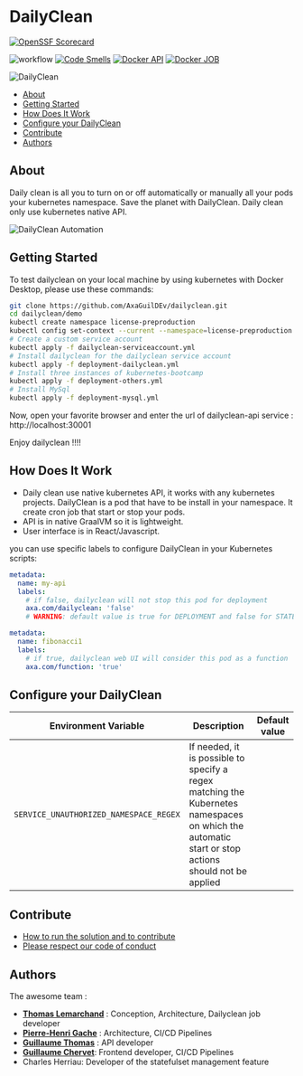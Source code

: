 # DailyClean
[![OpenSSF Scorecard](https://api.scorecard.dev/projects/github.com/sebi-onboarding-demo/dailyclean/badge)](https://scorecard.dev/viewer/?uri=github.com/sebi-onboarding-demo/dailyclean)

![workflow](https://github.com/AxaGuilDEv/dailyclean/actions/workflows/dailyclean-docker-images.yml/badge.svg) [![Code Smells](https://sonarcloud.io/api/project_badges/measure?project=AxaGuilDEv_dailyclean&metric=code_smells)](https://sonarcloud.io/summary/new_code?id=AxaGuilDEv_dailyclean) [![Docker API](https://img.shields.io/docker/pulls/axaguildev/dailyclean-api.svg)](https://hub.docker.com/r/axaguildev/dailyclean-api/builds) [![Docker JOB](https://img.shields.io/docker/pulls/axaguildev/dailyclean-job.svg)](https://hub.docker.com/r/axaguildev/dailyclean-job/builds)

![DailyClean](./dailyclean.gif "DailyClean")

- [About](#about)
- [Getting Started](#getting-started)
- [How Does It Work](#how-does-it-work)
- [Configure your DailyClean](#configure-your-dailyclean)
- [Contribute](#contribute)
- [Authors](#authors)

## About

Daily clean is all you to turn on or off automatically or manually all your pods your kubernetes namespace.
Save the planet with DailyClean.
Daily clean only use kubernetes native API.

![DailyClean Automation](./dailyclean-configuration.png "DailyClean Automation")

## Getting Started

To test dailyclean on your local machine by using kubernetes with Docker Desktop, please use these commands:

```bash
git clone https://github.com/AxaGuilDEv/dailyclean.git
cd dailyclean/demo
kubectl create namespace license-preproduction
kubectl config set-context --current --namespace=license-preproduction
# Create a custom service account
kubectl apply -f dailyclean-serviceaccount.yml
# Install dailyclean for the dailyclean service account
kubectl apply -f deployment-dailyclean.yml
# Install three instances of kubernetes-bootcamp
kubectl apply -f deployment-others.yml
# Install MySql
kubectl apply -f deployment-mysql.yml
```

Now, open your favorite browser and enter the url of dailyclean-api service : http://localhost:30001

Enjoy dailyclean !!!!

## How Does It Work

- Daily clean use native kubernetes API, it works with any kubernetes projects. 
DailyClean is a pod that have to be install in your namespace. 
It create cron job that start or stop your pods. 
- API is in native GraalVM so it is lightweight.
- User interface is in React/Javascript.

you can use specific labels to configure DailyClean in your Kubernetes scripts:

```yaml
metadata:
  name: my-api
  labels:
    # if false, dailyclean will not stop this pod for deployment
    axa.com/dailyclean: 'false' 
    # WARNING: default value is true for DEPLOYMENT and false for STATEFULTSET
```

```yaml
metadata:
  name: fibonacci1
  labels:
    # if true, dailyclean web UI will consider this pod as a function
    axa.com/function: 'true' 
```

## Configure your DailyClean

| Environment Variable                   | Description                                                                                                                                        | Default value |
|----------------------------------------|----------------------------------------------------------------------------------------------------------------------------------------------------|---------------|
| `SERVICE_UNAUTHORIZED_NAMESPACE_REGEX` | If needed, it is possible to specify a regex matching the Kubernetes namespaces on which the automatic start or stop actions should not be applied |               |

## Contribute

- [How to run the solution and to contribute](./CONTRIBUTING.md)
- [Please respect our code of conduct](./CODE_OF_CONDUCT.md)

## Authors

The awesome team :

- __[Thomas Lemarchand](https://github.com/tlemarchand)__ : Conception, Architecture, Dailyclean job developer
- __[Pierre-Henri Gache](https://github.com/phgache)__ : Architecture, CI/CD Pipelines
- __[Guillaume Thomas](https://github.com/guillaume-thomas)__ : API developer
- __[Guillaume Chervet](https://github.com/guillaume-chervet)__: Frontend developer, CI/CD Pipelines
- Charles Herriau: Developer of the statefulset management feature
